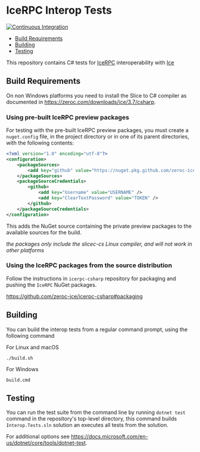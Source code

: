 # IceRPC Interop Tests

[![Continuous Integration](https://github.com/zeroc-ice/icerpc-ice-csharp-interop/actions/workflows/dotnet.yaml/badge.svg)](https://github.com/zeroc-ice/icerpc-ice-csharp-interop/actions/workflows/dotnet.yaml)

- [Build Requirements](#build-requirements)
- [Building](#building)
- [Testing](#testing)

This repository contains C# tests for [IceRPC](1) interoperability with [Ice](2)

## Build Requirements

On non Windows platforms you need to install the Slice to C# compiler as documented in
https://zeroc.com/downloads/ice/3.7/csharp.

### Using pre-built IceRPC preview packages

For testing with the pre-built IceRPC preview packages, you must create a `nuget.config` file, in the project directory
or in one of its parent directories, with the following contents:

```xml
<?xml version="1.0" encoding="utf-8"?>
<configuration>
    <packageSources>
        <add key="github" value="https://nuget.pkg.github.com/zeroc-ice/index.json" />
    </packageSources>
    <packageSourceCredentials>
        <github>
            <add key="Username" value="USERNAME" />
            <add key="ClearTextPassword" value="TOKEN" />
        </github>
    </packageSourceCredentials>
</configuration>
```

This adds the NuGet source containing the private preview packages to the available sources for the build.

*the packages only include the slicec-cs Linux compiler, and will not work in other platforms*

### Using the IceRPC packages from the source distribution

Follow the instructions in `icerpc-csharp` repository for packaging and pushing the `IceRPC` NuGet packages.

https://github.com/zeroc-ice/icerpc-csharp#packaging

## Building

You can build the interop tests from a regular command prompt, using the following command

For Linux and macOS

```shell
./build.sh
```

For Windows

```shell
build.cmd
```

## Testing

You can run the test suite from the command line by running `dotnet test` command in the repository's top-level
directory, this command builds `Interop.Tests.sln` solution an executes all tests from the solution.

For additional options see <https://docs.microsoft.com/en-us/dotnet/core/tools/dotnet-test>.

[1]: https://github.com:zeroc-ice/icerpc-csharp
[1]: https://github.com:zeroc-ice/ice
